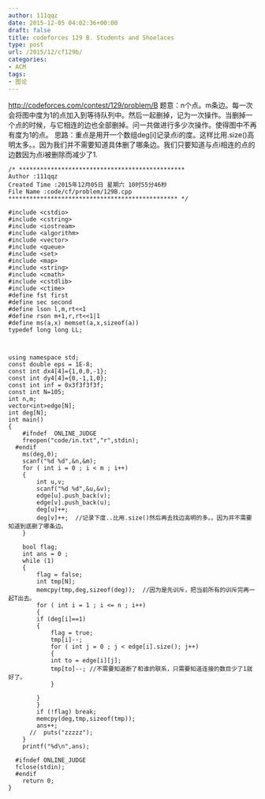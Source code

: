 ```yaml
---
author: 111qqz
date: 2015-12-05 04:02:36+00:00
draft: false
title: codeforces 129 B. Students and Shoelaces
type: post
url: /2015/12/cf129b/
categories:
- ACM
tags:
- 图论
---
```


http://codeforces.com/contest/129/problem/B
题意：n个点。m条边。每一次会将图中度为1的点加入到等待队列中。然后一起删掉，记为一次操作。当删掉一个点的时候，与它相连的边也全部删掉。问一共做进行多少次操作。使得图中不再有度为1的点。
思路：重点是用开一个数组deg[i]记录点i的度。这样比用.size()高明太多。。因为我们并不需要知道具体删了哪条边。我们只要知道与点i相连的点的边数因为点i被删除而减少了1.

 

    
    /* ***********************************************
    Author :111qqz
    Created Time :2015年12月05日 星期六 10时55分46秒
    File Name :code/cf/problem/129B.cpp
    ************************************************ */
    
    #include <cstdio>
    #include <cstring>
    #include <iostream>
    #include <algorithm>
    #include <vector>
    #include <queue>
    #include <set>
    #include <map>
    #include <string>
    #include <cmath>
    #include <cstdlib>
    #include <ctime>
    #define fst first
    #define sec second
    #define lson l,m,rt<<1
    #define rson m+1,r,rt<<1|1
    #define ms(a,x) memset(a,x,sizeof(a))
    typedef long long LL;
    
    
    
    using namespace std;
    const double eps = 1E-8;
    const int dx4[4]={1,0,0,-1};
    const int dy4[4]={0,-1,1,0};
    const int inf = 0x3f3f3f3f;
    const int N=105;
    int n,m;
    vector<int>edge[N];
    int deg[N];
    int main()
    {
    	#ifndef  ONLINE_JUDGE 
    	freopen("code/in.txt","r",stdin);
      #endif
    	ms(deg,0);
    	scanf("%d %d",&n,&m);
    	for ( int i = 0 ; i < m ; i++)
    	{
    	    int u,v;
    	    scanf("%d %d",&u,&v);
    	    edge[u].push_back(v);
    	    edge[v].push_back(u);
    	    deg[u]++;
    	    deg[v]++;  //记录下度..比用.size()然后再去找边高明的多。。因为并不需要知道到底删了哪条边。
    	}
    
    	bool flag;
    	int ans = 0 ;
    	while (1)
    	{
    	    flag = false;
    	    int tmp[N];
    	    memcpy(tmp,deg,sizeof(deg));  //因为是先训斥，把当前所有的训斥完再一起T出去。
    	    for ( int i = 1 ; i <= n ; i++)
    	    {
    		if (deg[i]==1)
    		{
    		    flag = true;
    		    tmp[i]--;
    		    for ( int j = 0 ; j < edge[i].size(); j++)
    		    {
    			int to = edge[i][j];
    			tmp[to]--; //不需要知道断了和谁的联系，只需要知道连接的数目少了1就好了。
    		    }
    
    		}
    	    }
    	    if (!flag) break;
    	    memcpy(deg,tmp,sizeof(tmp));
    	    ans++;
    	  //  puts("zzzzz");
    	}
    	printf("%d\n",ans);
    
      #ifndef ONLINE_JUDGE  
      fclose(stdin);
      #endif
        return 0;
    }
    



